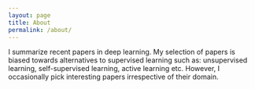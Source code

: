 ```yaml
---
layout: page
title: About
permalink: /about/
---
```


I summarize recent papers in deep learning. My selection of papers is biased towards alternatives to supervised learning such as: unsupervised learning, self-supervised learning, active learning etc. However, I occasionally pick interesting papers irrespective of their domain. 
